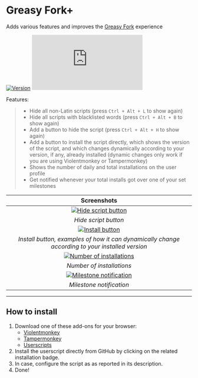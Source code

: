 # Greasy Fork+

Adds various features and improves the [Greasy Fork](https://greasyfork.org/) experience

[![Version](https://img.shields.io/endpoint?url=https://runkit.io/ifelix18/userscript-version/branches/master/iFelix18/Userscripts/master/userscripts/meta/greasyfork-plus.meta.js&style=flat-square)](#greasy-fork)
[![Size](https://img.shields.io/github/size/iFelix18/Userscripts/userscripts/greasyfork-plus.user.js?style=flat-square)](#greasy-fork)

Features:
>
>* Hide all non-Latin scripts (press `Ctrl + Alt + L` to show again)
>* Hide all scripts with blacklisted words (press `Ctrl + Alt + B` to show again)
>* Add a button to hide the script (press `Ctrl + Alt + H` to show again)
>* Add a button to install the script directly, which shows the version of the script, and which changes dynamically according to your version, if any, already installed (dynamic changes only work if you are using Violentmonkey or Tampermonkey)
>* Shows the number of daily and total installations on the user profile
>* Get notified whenever your total installs got over one of your set milestones

|                                              Screenshots                                              |
| :---------------------------------------------------------------------------------------------------: |
|      [![Hide script button](https://i.imgur.com/PFRM1SW.png "Hide script button")](#greasy-fork)      |
|                                         _Hide script button_                                          |
|          [![Install button](https://i.imgur.com/CO8wjFn.png "Install button")](#greasy-fork)          |
|    _Install button, examples of how it can dynamically change according to your installed version_    |
| [![Number of installations](https://i.imgur.com/1DlTEZV.png "Number of installations")](#greasy-fork) |
|                                       _Number of installations_                                       |
|  [![Milestone notification](https://i.imgur.com/Q3wXatS.png "Milestone notification")](#greasy-fork)  |
|                                       _Milestone notification_                                        |

---

## How to install

1. Download one of these add-ons for your browser:
    * [Violentmonkey](https://violentmonkey.github.io/)
    * [Tampermonkey](https://www.tampermonkey.net/)
    * [Userscripts](https://github.com/quoid/userscripts#readme)
2. Install the userscript directly from GitHub by clicking on the related installation badge.
3. In case, configure the script as as reported in its description.
4. Done!
